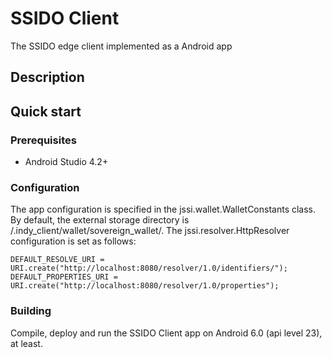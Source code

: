 # SSIDO Client
The SSIDO edge client implemented as a Android app

## Description

## Quick start

### Prerequisites
- Android Studio 4.2+

### Configuration
The app configuration is specified in the jssi.wallet.WalletConstants class. By default, the external storage directory is /.indy_client/wallet/sovereign_wallet/.
The jssi.resolver.HttpResolver configuration is set as follows:
```
DEFAULT_RESOLVE_URI = URI.create("http://localhost:8080/resolver/1.0/identifiers/");
DEFAULT_PROPERTIES_URI = URI.create("http://localhost:8080/resolver/1.0/properties");
```
### Building
Compile, deploy and run the SSIDO Client app on Android 6.0 (api level 23), at least.


